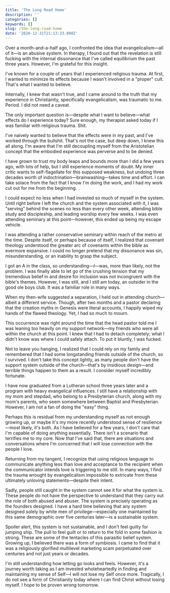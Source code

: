 ```yaml
---
title: 'The Long Road Home'
description: ''
categories: []
keywords: []
slug: /the-long-road-home
date: '2020-12-31T21:13:33.000Z'
---
```


Over a month-and-a-half ago, I confronted the idea that evangelicalism—all of it—is an abusive system. In therapy, I found out that the revelation is still fucking with the internal dissonance that I've called equilibrium the past three years. However, I'm grateful for this insight.

I've known for a couple of years that I experienced religious trauma. At first, I wanted to minimize its effects because I wasn't involved in a "proper" cult. That's what I wanted to believe.

Internally, I knew that wasn't true, and I came around to the truth that my experience in Christianity, specifically evangelicalism, was traumatic to me. Period. I did not need a caveat.

The only important question is—despite what I want to believe—what effects do I experience today? Sure enough, my therapist asked today if I was familiar with religious trauma. Shit.

I've naively wanted to believe that the effects were in my past, and I've worked through the bullshit. That's not the case, but deep down, I knew this all along. I'm aware that I'm still decoupling myself from the Aristotelian concept that the embodied experience was perverse and to be denied.

I have grown to trust my body leaps and bounds more than I did a few years ago, with lots of help, but I still experience moments of doubt. My inner critic wants to self-flagellate for this supposed weakness, but undoing three decades worth of indoctrination—brainwashing—takes time and effort. I can take solace from the fact that I know I'm doing the work, and I had my work cut out for me from the beginning.

I could expect no less when I had invested so much of myself in the system. Until right before I left the church and the system associated with it, I was "serving" behind the scenes no less than every other week, attending bible study and discipleship, and leading worship every few weeks. I was even attending seminary at this point—however, this ended up being my escape vehicle.

I was attending a rather conservative seminary within reach of the metro at the time. Despite itself, or perhaps because of itself, I realized that covenant theology understood the greater arc of covenants within the bible as evermore expansive. I could no longer pretend that my dissonance was sin, misunderstanding, or an inability to grasp the subject.

I got an A in the class, so understanding—*I*—was, more than likely, not the problem. I was finally able to let go of the crushing tension that my tremendous belief in and desire for inclusion was not incongruent with the bible's themes. However, I was still, and I still am today, an outsider in the good ole boys club. It was a familiar role in many ways.

When my then-wife suggested a separation, I held out in attending church—albeit a different service. Though, after two months and a pastor declaring that the creation myths in Genesis were literal accounts, I happily wiped my hands of the flawed theology. Yet, I had so much to mourn.

This occurrence was right around the time that the head pastor told me I was leaning too heavily on my support network—my friends who were all within the church at this point. I knew that I had to detach completely; what I didn't know was where I could safely attach. To put it bluntly, I was fucked.

Not to leave you hanging, I realized that I could rely on my family and remembered that I had some longstanding friends outside of the church, so I survived. I don't take this concept lightly, as many people don't have the support system outside of the church—that's by insidious design—and terrible things happen to them as a result. I consider myself incredibly fortunate.

I have now graduated from a Lutheran school three years later and a program with heavy evangelical influences. I still have a relationship with my mom and stepdad, who belong to a Presbyterian church, along with my mom's parents, who seem somewhere between Baptist and Presbyterian. However, I am not a fan of doing the "easy" thing.

Perhaps this is residual from my understanding myself as not enough growing up, or maybe it's my more recently understood sense of resilience—most likely, it's both. As I have believed for a few years, I don't care that I'm capable of doing anything essentially. There isn't a scenario that terrifies me to my core. Now that I've said that, there are situations and conversations where I'm concerned that I will lose connection with the people I love.

Returning from my tangent, I recognize that using religious language to communicate anything less than love and acceptance to the recipient when the communicator intends love is triggering to me still. In many ways, I find the trauma wrought by evangelicalism impossible to extricate from these ultimately unloving statements—despite their intent.

Sadly, people still caught in the system cannot see it for what the system is. These people do not have the perspective to understand that they carry out the role of both abused and abuser. The system is precisely operating as the founders designed. I have a hard time believing that any system designed solely by white men of privilege—especially one maintained by this same demographic over five centuries later—is a sustainable system.

Spoiler alert, this system is not sustainable, and I don't feel guilty for jumping ship. The pull to feel guilt or to return to the fold in some fashion is strong. These are some of the tentacles of this parasitic belief system. Growing up, I believed there was a form of symbiosis. I came to find that it was a religiously glorified multilevel marketing scam perpetuated over centuries and not just years or decades.

I'm still understanding how letting go looks and feels. However, it's a journey worth taking as I am invested wholeheartedly in finding and maintaining my sense of Self—I will not lose my Self once more. Tragically, I do not see a form of Christianity today where I can find Christ without losing myself. I hope to be proven wrong tomorrow.
